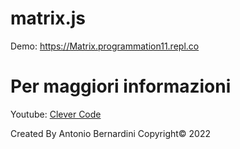 # matrix.js

Demo: https://Matrix.programmation11.repl.co

# Per maggiori informazioni

Youtube: [Clever Code](https://www.youtube.com/c/CleverCode)

Created By Antonio Bernardini Copyright© 2022
